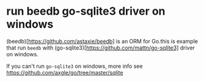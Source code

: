 run beedb go-sqlite3 driver on windows
===========
(beedb)[https://github.com/astaxie/beedb] is an ORM for Go.this is example that run `beedb` with (go-sqlite3)[https://github.com/mattn/go-sqlite3] driver on windows.

If you can't run  `go-sqlite3` on windows,
more info see https://github.com/axgle/go/tree/master/sqlite